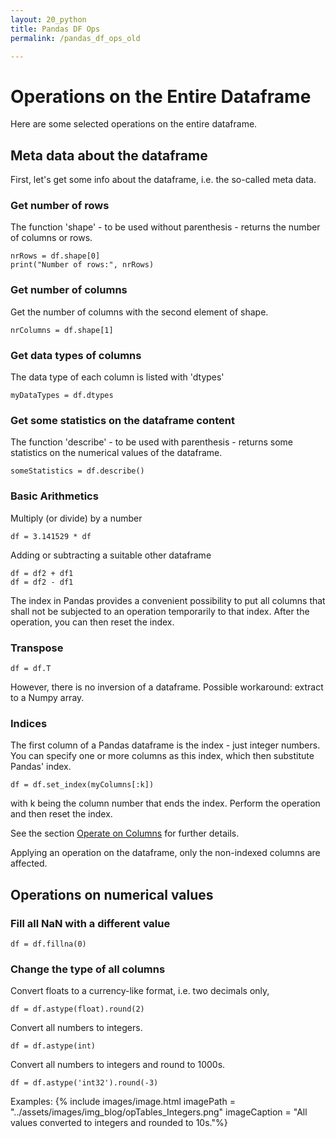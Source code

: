 ```yaml
---
layout: 20_python
title: Pandas DF Ops
permalink: /pandas_df_ops_old

---
```


# Operations on the Entire Dataframe

Here are some selected operations on the entire dataframe.

## Meta data about the dataframe

First, let's get some info about the dataframe, i.e. the so-called meta data.

### Get number of rows

The function 'shape' - to be used without parenthesis - returns the number of columns or rows. 

>
    nrRows = df.shape[0]
    print("Number of rows:", nrRows)

### Get number of columns

Get the number of columns with the second element of shape. 

>
    nrColumns = df.shape[1]


### Get data types of columns

The data type of each column is listed with 'dtypes'

>
    myDataTypes = df.dtypes

### Get some statistics on the dataframe content

The function 'describe' - to be used with parenthesis - returns some statistics on the numerical values of the dataframe.

>
    someStatistics = df.describe()


### Basic Arithmetics

Multiply (or divide) by a number

>
    df = 3.141529 * df


Adding or subtracting a suitable other dataframe
>
    df = df2 + df1
    df = df2 - df1

The index in Pandas provides a convenient possibility to put all columns that shall not be subjected to an operation temporarily to that index. After the operation, you can then reset the index.


### Transpose

>
    df = df.T

However, there is no inversion of a dataframe.
Possible workaround: extract to a Numpy array.     


### Indices

The first column of a Pandas dataframe is the index - just integer numbers.
You can specify one or more columns as this index, which then substitute Pandas' index.

>
    df = df.set_index(myColumns[:k])

with k being the column number that ends the index.
Perform the operation and then reset the index.

See the section [Operate on Columns](pandas_columns) for further details.

Applying an operation on the dataframe, only the non-indexed columns are affected. 


## Operations on numerical values

### Fill all NaN with a different value
>
    df = df.fillna(0)

### Change the type of all columns

Convert floats to a currency-like format, i.e. two decimals only,
>
    df = df.astype(float).round(2)

Convert all numbers  to integers.
>
    df = df.astype(int)

Convert all numbers to integers and round to 1000s. 
>
    df = df.astype('int32').round(-3)

Examples: 
{% include images/image.html imagePath = "../assets/images/img_blog/opTables_Integers.png" imageCaption = "All values converted to integers and rounded to 10s."%}

